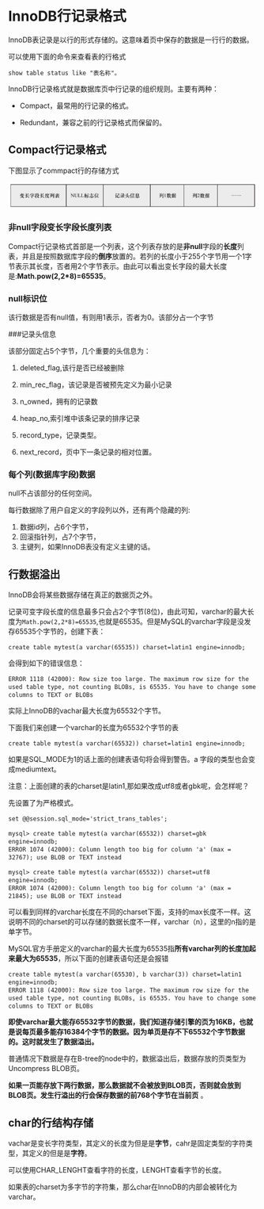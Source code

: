 # InnoDB行记录格式

InnoDB表记录是以行的形式存储的。这意味着页中保存的数据是一行行的数据。

可以使用下面的命令来查看表的行格式

```
show table status like "表名称"。
```
InnoDB行记录格式就是数据库页中行记录的组织规则。主要有两种：

- Compact，最常用的行记录的格式。

- Redundant，兼容之前的行记录格式而保留的。


## Compact行记录格式
下图显示了commpact行的存储方式

![image](../pic/Snip20150124_8.png)

### 非null字段变长字段长度列表
Compact行记录格式首部是一个列表，这个列表存放的是**非null**字段的**长度**列表，并且是按照数据库字段的**倒序**放置的。若列的长度小于255个字节用一个1字节表示其长度，否者用2个字节表示。由此可以看出变长字段的最大长度是:**Math.pow(2,2*8)=65535**。


### null标识位

该行数据是否有null值，有则用1表示，否者为0。该部分占一个字节

###记录头信息

该部分固定占5个字节，几个重要的头信息为：

1. deleted_flag,该行是否已经被删除

2. min_rec_flag，该记录是否被预先定义为最小记录

3. n_owned，拥有的记录数

4. heap_no,索引堆中该条记录的排序记录

5. record_type，记录类型。

6. next_record，页中下一条记录的相对位置。


### 每个列(数据库字段)数据

null不占该部分的任何空间。


每行数据除了用户自定义的字段列以外，还有两个隐藏的列:

1. 数据id列，占6个字节，
2. 回滚指针列，占7个字节，
3. 主键列，如果InnoDB表没有定义主键的话。

## 行数据溢出

InnoDB会将某些数据存储在真正的数据页之外。

记录可变字段长度的信息最多只会占2个字节(8位)，由此可知，varchar的最大长度为`Math.pow(2,2*8)=65535`,也就是65535。但是MySQL的varchar字段是没发存65535个字节的，创建下表：

```
create table mytest(a varchar(65535)) charset=latin1 engine=innodb;
```

会得到如下的错误信息：

```
ERROR 1118 (42000): Row size too large. The maximum row size for the used table type, not counting BLOBs, is 65535. You have to change some columns to TEXT or BLOBs
```
实际上InnoDB的vachar最大长度为65532个字节。

下面我们来创建一个varchar的长度为65532个字节的表
```
create table mytest(a varchar(65532)) charset=latin1 engine=innodb;
```
如果是SQL_MODE为1的话上面的创建表语句将会得到警告。a 字段的类型也会变成mediumtext。

注意：上面创建的表的charset是latin1,那如果改成utf8或者gbk呢，会怎样呢？

先设置了为严格模式。

```
set @@session.sql_mode='strict_trans_tables'; 
```

```
mysql> create table mytest(a varchar(65532)) charset=gbk engine=innodb;
ERROR 1074 (42000): Column length too big for column 'a' (max = 32767); use BLOB or TEXT instead
```
```
mysql> create table mytest(a varchar(65532)) charset=utf8 engine=innodb;   
ERROR 1074 (42000): Column length too big for column 'a' (max = 21845); use BLOB or TEXT instead
```

可以看到同样的varchar长度在不同的charset下面，支持的max长度不一样。这说明不同的charset的可以存储的数据长度不一样，varchar（n），这里的n指的是单字节。

MySQL官方手册定义的varchar的最大长度为65535指**所有varchar列的长度加起来最大为65535**，所以下面的创建表语句还是会报错

```
create table mytest(a varchar(65530), b varchar(3)) charset=latin1 engine=innodb;   
ERROR 1118 (42000): Row size too large. The maximum row size for the used table type, not counting BLOBs, is 65535. You have to change some columns to TEXT or BLOBs

```


**即使varchar最大能存65532字节的数据，我们知道存储引擎的页为16KB，也就是说每页最多能存16384个字节的数据。因为单页是存不下65532个字节数据的。这时就发生了数据溢出。**

普通情况下数据是存在B-tree的node中的，数据溢出后，数据存放的页类型为Uncompress BLOB页。

**如果一页能存放下两行数据，那么数据就不会被放到BLOB页，否则就会放到BLOB页。发生行溢出的行会保存数据的前768个字节在当前页**
。



## char的行结构存储

vachar是变长字符类型，其定义的长度为但是是**字节**，cahr是固定类型的字符类型，其定义的但是是**字符**。

可以使用CHAR_LENGHT查看字符的长度，LENGHT查看字节的长度。


如果表的charset为多字节的字符集，那么char在InnoDB的内部会被转化为varchar。
